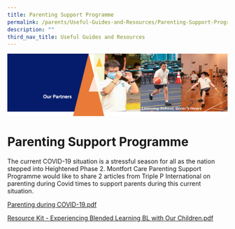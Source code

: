 ```yaml
---
title: Parenting Support Programme
permalink: /parents/Useful-Guides-and-Resources/Parenting-Support-Programme/
description: ""
third_nav_title: Useful Guides and Resources
---
```

![](/images/OurPartners.png)

Parenting Support Programme
===========================

  
The current COVID-19 situation is a stressful season for all as the nation stepped into Heightened Phase 2. Montfort Care Parenting Support Programme would like to share 2 articles from Triple P International on parenting during Covid times to support parents during this current situation.

[Parenting during COVID-19.pdf](/files/Parenting%20during%20COVID-19.pdf)

[Resource Kit - Experiencing Blended Learning BL with Our Children.pdf](/files/Resource%20Kit%20-%20Experiencing%20Blended%20Learning%20BL%20with%20Our%20Children.pdf)